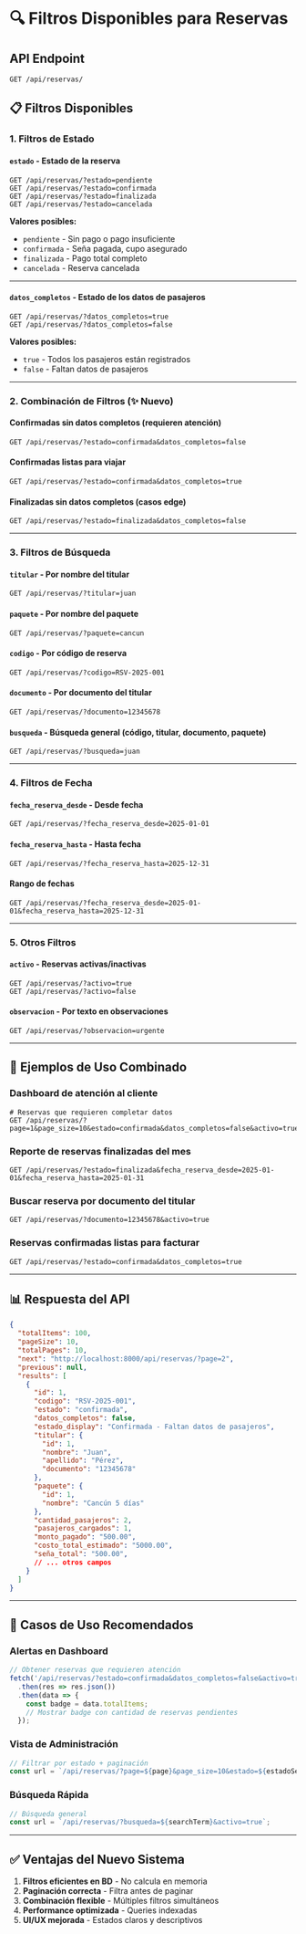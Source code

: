 # 🔍 Filtros Disponibles para Reservas

## API Endpoint
```
GET /api/reservas/
```

## 📋 Filtros Disponibles

### **1. Filtros de Estado**

#### `estado` - Estado de la reserva
```
GET /api/reservas/?estado=pendiente
GET /api/reservas/?estado=confirmada
GET /api/reservas/?estado=finalizada
GET /api/reservas/?estado=cancelada
```

**Valores posibles:**
- `pendiente` - Sin pago o pago insuficiente
- `confirmada` - Seña pagada, cupo asegurado
- `finalizada` - Pago total completo
- `cancelada` - Reserva cancelada

---

#### `datos_completos` - Estado de los datos de pasajeros
```
GET /api/reservas/?datos_completos=true
GET /api/reservas/?datos_completos=false
```

**Valores posibles:**
- `true` - Todos los pasajeros están registrados
- `false` - Faltan datos de pasajeros

---

### **2. Combinación de Filtros** (✨ Nuevo)

#### Confirmadas sin datos completos (requieren atención)
```
GET /api/reservas/?estado=confirmada&datos_completos=false
```

#### Confirmadas listas para viajar
```
GET /api/reservas/?estado=confirmada&datos_completos=true
```

#### Finalizadas sin datos completos (casos edge)
```
GET /api/reservas/?estado=finalizada&datos_completos=false
```

---

### **3. Filtros de Búsqueda**

#### `titular` - Por nombre del titular
```
GET /api/reservas/?titular=juan
```

#### `paquete` - Por nombre del paquete
```
GET /api/reservas/?paquete=cancun
```

#### `codigo` - Por código de reserva
```
GET /api/reservas/?codigo=RSV-2025-001
```

#### `documento` - Por documento del titular
```
GET /api/reservas/?documento=12345678
```

#### `busqueda` - Búsqueda general (código, titular, documento, paquete)
```
GET /api/reservas/?busqueda=juan
```

---

### **4. Filtros de Fecha**

#### `fecha_reserva_desde` - Desde fecha
```
GET /api/reservas/?fecha_reserva_desde=2025-01-01
```

#### `fecha_reserva_hasta` - Hasta fecha
```
GET /api/reservas/?fecha_reserva_hasta=2025-12-31
```

#### Rango de fechas
```
GET /api/reservas/?fecha_reserva_desde=2025-01-01&fecha_reserva_hasta=2025-12-31
```

---

### **5. Otros Filtros**

#### `activo` - Reservas activas/inactivas
```
GET /api/reservas/?activo=true
GET /api/reservas/?activo=false
```

#### `observacion` - Por texto en observaciones
```
GET /api/reservas/?observacion=urgente
```

---

## 🎯 Ejemplos de Uso Combinado

### Dashboard de atención al cliente
```
# Reservas que requieren completar datos
GET /api/reservas/?page=1&page_size=10&estado=confirmada&datos_completos=false&activo=true
```

### Reporte de reservas finalizadas del mes
```
GET /api/reservas/?estado=finalizada&fecha_reserva_desde=2025-01-01&fecha_reserva_hasta=2025-01-31
```

### Buscar reserva por documento del titular
```
GET /api/reservas/?documento=12345678&activo=true
```

### Reservas confirmadas listas para facturar
```
GET /api/reservas/?estado=confirmada&datos_completos=true
```

---

## 📊 Respuesta del API

```json
{
  "totalItems": 100,
  "pageSize": 10,
  "totalPages": 10,
  "next": "http://localhost:8000/api/reservas/?page=2",
  "previous": null,
  "results": [
    {
      "id": 1,
      "codigo": "RSV-2025-001",
      "estado": "confirmada",
      "datos_completos": false,
      "estado_display": "Confirmada - Faltan datos de pasajeros",
      "titular": {
        "id": 1,
        "nombre": "Juan",
        "apellido": "Pérez",
        "documento": "12345678"
      },
      "paquete": {
        "id": 1,
        "nombre": "Cancún 5 días"
      },
      "cantidad_pasajeros": 2,
      "pasajeros_cargados": 1,
      "monto_pagado": "500.00",
      "costo_total_estimado": "5000.00",
      "seña_total": "500.00",
      // ... otros campos
    }
  ]
}
```

---

## 🔔 Casos de Uso Recomendados

### **Alertas en Dashboard**
```javascript
// Obtener reservas que requieren atención
fetch('/api/reservas/?estado=confirmada&datos_completos=false&activo=true')
  .then(res => res.json())
  .then(data => {
    const badge = data.totalItems;
    // Mostrar badge con cantidad de reservas pendientes
  });
```

### **Vista de Administración**
```javascript
// Filtrar por estado + paginación
const url = `/api/reservas/?page=${page}&page_size=10&estado=${estadoSeleccionado}&datos_completos=${datosCompletos}&activo=true`;
```

### **Búsqueda Rápida**
```javascript
// Búsqueda general
const url = `/api/reservas/?busqueda=${searchTerm}&activo=true`;
```

---

## ✅ Ventajas del Nuevo Sistema

1. **Filtros eficientes en BD** - No calcula en memoria
2. **Paginación correcta** - Filtra antes de paginar
3. **Combinación flexible** - Múltiples filtros simultáneos
4. **Performance optimizada** - Queries indexadas
5. **UI/UX mejorada** - Estados claros y descriptivos
